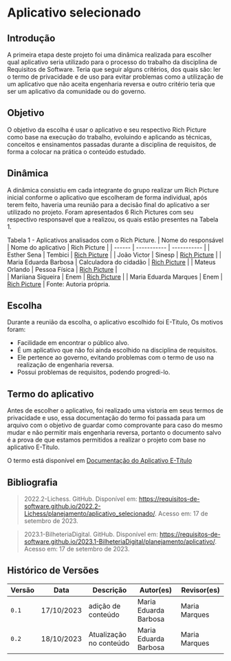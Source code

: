 # Aplicativo selecionado

## Introdução
A primeira etapa deste projeto foi uma dinâmica realizada para escolher qual aplicativo seria utilizado para o processo do trabalho da disciplina de Requisitos de Software. Teria que seguir alguns critérios, dos quais são: ler o termo de privacidade e de uso para evitar problemas como a utilização de um aplicativo que não aceita engenharia reversa e outro critério teria que ser um aplicativo da comunidade ou do governo. 

## Objetivo 
O objetivo da escolha é usar o aplicativo e seu respectivo Rich Picture como base na execução do trabalho, evoluindo e aplicando as técnicas, conceitos e ensinamentos passadas durante a disciplina de requisitos, de forma a colocar na prática o conteúdo estudado.

## Dinâmica
A dinâmica consistiu em cada integrante do grupo realizar um Rich Picture inicial conforme o aplicativo que escolheram de forma individual, após terem feito, haveria uma reunião para a decisão final do aplicativo a ser utilizado no projeto. Foram apresentados 6 Rich Pictures com seu respectivo responsavel que a realizou, os quais estão presentes na Tabela 1.

Tabela 1 - Aplicativos analisados com o Rich Picture.
| Nome do responsável | 	Nome do aplicativo	| Rich Picture   | 
| ------ | ----------- | ----------- |
| Esther Sena | Tembici  | [Rich Picture](https://drive.google.com/file/d/1ywR0d75_UONiOim0TLdyykJE5jqp1uLv/view?usp=sharing)  | 
| João Victor | Sinesp  | [Rich Picture](https://drive.google.com/file/d/1lmO24WBUlPh35bsE2RiOaKR0xbZg2NpJ/view?usp=sharing)  |
| Maria Eduarda Barbosa | Calculadora do cidadão  | [Rich Picture](https://drive.google.com/file/d/1IbqqSPAmK7Jb6gc5ezyy4yzSDMQY4LSc/view?usp=sharing)  | 
| Mateus Orlando | Pessoa Física  | [Rich Picture](https://drive.google.com/file/d/1mp2tWxssYKroTqK5axV32xscFzTen045/view?usp=sharing)  |  
| Mariiana Siqueira | Enem  | [Rich Picture](https://drive.google.com/file/d/1K2HIuYdvpNzNgP5HvL4wKbl65-Opikzw/view?usp=sharing)  | 
| Maria Eduarda Marques | Enem  | [Rich Picture](https://drive.google.com/file/d/10Iot2fEAKROaxxKA5WYJMInV9LKJTHjf/view?usp=sharing)  | 
Fonte: Autoria própria.

## Escolha
Durante a reunião da escolha, o aplicativo escolhido foi E-Titulo, Os motivos foram:
- Facilidade em encontrar o público alvo.
- É um aplicativo que não foi ainda escolhido na disciplina de requisitos.
- Ele pertence ao governo, evitando problemas com o termo de uso na realização de engenharia reversa.
- Possui problemas de requisitos, podendo progredi-lo.

## Termo do aplicativo
Antes de escolher o aplicativo, foi realizado uma vistoria em seus termos de privacidade e uso, essa documentação do termo foi passada para um arquivo com o objetivo de guardar como comprovante para caso do mesmo mudar e não permitir mais engenharia reversa, portanto o documento salvo é a prova de que estamos permitidos a realizar o projeto com base no aplicativo E-Titulo. 

O termo está disponível em [Documentação do Aplicativo E-Título](/docs/E-titulo/Documentação_e-titulo.md)

## Bibliografia

> 2022.2-Lichess. GitHub. Disponível em: https://requisitos-de-software.github.io/2022.2-Lichess/planejamento/aplicativo_selecionado/. Acesso em: 17 de setembro de 2023.

> 2023.1-BilheteriaDigital. GitHub. Disponível em: https://requisitos-de-software.github.io/2023.1-BilheteriaDigital/planejamento/aplicativo/. Acesso em: 17 de setembro de 2023.


## Histórico de Versões

| Versão |     Data    | Descrição   | Autor(es) | Revisor(es) |
| ------ | ----------- | ----------- | --------- | ----------- |
| `0.1`  | 17/10/2023  | adição de conteúdo  | Maria Eduarda Barbosa | Maria Marques |
| `0.2`  | 18/10/2023  | Atualização no conteúdo  | Maria Eduarda Barbosa | Maria Marques |